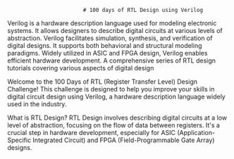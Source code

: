 							# 100 days of RTL Design using Verilog
Verilog is a hardware description language used for modeling electronic systems. It allows designers to describe digital circuits at various levels of abstraction.
     Verilog facilitates simulation, synthesis, and verification of digital designs. It supports both behavioral and structural modeling paradigms. Widely utilized in ASIC and FPGA design, Verilog enables efficient hardware development.
A comprehensive series of RTL design tutorials covering various aspects of digital design


  Welcome to the 100 Days of RTL (Register Transfer Level) Design Challenge! This challenge is designed to help you improve your skills in digital circuit design using Verilog, a hardware description language widely used in the industry.

What is RTL Design?
RTL Design involves describing digital circuits at a low level of abstraction, focusing on the flow of data between registers. It's a crucial step in hardware development, especially for ASIC (Application-Specific Integrated Circuit) and FPGA (Field-Programmable Gate Array) designs.

